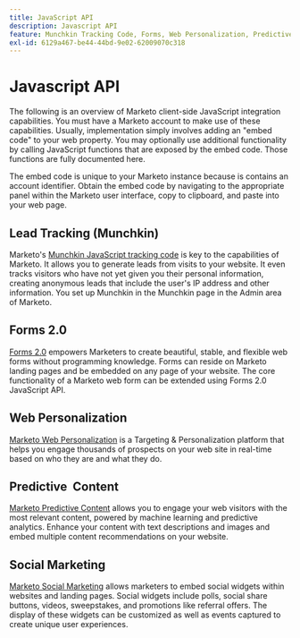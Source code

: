 ```yaml
---
title: JavaScript API
description: Javascript API
feature: Munchkin Tracking Code, Forms, Web Personalization, Predictive Content, Social, Javascript
exl-id: 6129a467-be44-44bd-9e02-62009070c318
---
```

# Javascript API

The following is an overview of Marketo client-side JavaScript integration capabilities. You must have a Marketo account to make use of these capabilities. Usually, implementation simply involves adding an "embed code" to your web property. You may optionally use additional functionality by calling JavaScript functions that are exposed by the embed code. Those functions are fully documented here.

The embed code is unique to your Marketo instance because is contains an account identifier. Obtain the embed code by navigating to the appropriate panel within the Marketo user interface, copy to clipboard, and paste into your web page.

## Lead Tracking (Munchkin)

Marketo's [Munchkin JavaScript tracking code](lead-tracking/lead-tracking.md) is key to the capabilities of Marketo. It allows you to generate leads from visits to your website. It even tracks visitors who have not yet given you their personal information, creating anonymous leads that include the user's IP address and other information. You set up Munchkin in the Munchkin page in the Admin area of Marketo.

## Forms 2.0

[Forms 2.0](forms-api-reference.md) empowers Marketers to create beautiful, stable, and flexible web forms without programming knowledge. Forms can reside on Marketo landing pages and be embedded on any page of your website. The core functionality of a Marketo web form can be extended using Forms 2.0 JavaScript API.

## Web Personalization

[Marketo Web Personalization](web-personalization.md) is a Targeting & Personalization platform that helps you engage thousands of prospects on your web site in real-time based on who they are and what they do.

## Predictive  Content

[Marketo Predictive Content](predictive-content.md) allows you to engage your web visitors with the most relevant content, powered by machine learning and predictive analytics. Enhance your content with text descriptions and images and embed multiple content recommendations on your website.

## Social Marketing

[Marketo Social Marketing](social.md) allows marketers to embed social widgets within websites and landing pages. Social widgets include polls, social share buttons, videos, sweepstakes, and promotions like referral offers. The display of these widgets can be customized as well as events captured to create unique user experiences.
